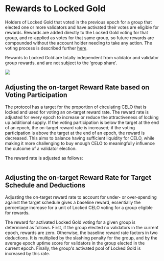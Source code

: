 # Rewards to Locked Gold

Holders of Locked Gold that voted in the previous epoch for a group that elected one or more validators and have activated their votes are eligible for rewards. Rewards are added directly to the Locked Gold voting for that group, and re-applied as votes for that same group, so future rewards are compounded without the account holder needing to take any action. The voting process is described further [here](locked-gold.md).

Rewards to Locked Gold are totally independent from validator and validator group rewards, and are not subject to the ‘group share’.

![](https://storage.googleapis.com/celo-website/docs/locked-gold-rewards.jpg)

## Adjusting the on-target Reward Rate based on Voting Participation

The protocol has a target for the proportion of circulating CELO that is locked and used for voting an on-target reward rate. The reward rate is adjusted for every epoch to increase or reduce the attractiveness of locking up additional supply. If the voting participation is below the target at the end of an epoch, the on-target reward rate is increased; if the voting participation is above the target at the end of an epoch, the reward is decreased. This aims to balance having sufficient liquidity for CELO, while making it more challenging to buy enough CELO to meaningfully influence the outcome of a validator election.

The reward rate is adjusted as follows: 

![]()

## Adjusting the on-target Reward Rate for Target Schedule and Deductions

Adjusting the on-target reward rate to account for under- or over-spending against the target schedule gives a baseline reward, essentially the percentage increase for a unit of Locked CELO voting for a group eligible for rewards.

The reward for activated Locked Gold voting for a given group is determined as follows. First, if the group elected no validators in the current epoch, rewards are zero. Otherwise, the baseline reward rate factors in two deductions. It is multiplied by the slashing penalty for the group, and by the average epoch uptime score for validators in the group elected in the current epoch. Finally, the group's activated pool of Locked Gold is increased by this rate.

